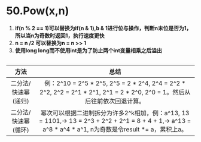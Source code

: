 # 50.Pow(x,n)
1. **if(n % 2 == 1)可以替换为if(n & 1),b & 1进行位与操作，判断n末位是否为1，所以当n为奇数时返回1，执行速度更快**
2. **n = n /2 可以替换为n = n >> 1**
3. **使用long long而不使用int是为了防止两个int变量相乘之后溢出**
```
```
方法                |    总结
|   :-----:        |     :-----:
|二分法/快速幂(递归)  |例：2^10 = 2^5 * 2^5, 2^5 = 2 * 2^4, 2^4 = 2^2 * 2^2, 2^2 = 2^1 * 2^1, 2^1 = 2 * 2^0, 2^0 = 1。然后从后往前依次回退计算。
|二分法/快速幂(循环)  |幂次可以根据二进制拆分为许多2^k相加，例：a^13, 13 = 1101,-> 13 = 2^3 + 2^2 + 2^1 = 8 + 4 + 1,-> a^13 = a^8 * a^4 * a^1, n为奇数是令result *= a，累积上a。